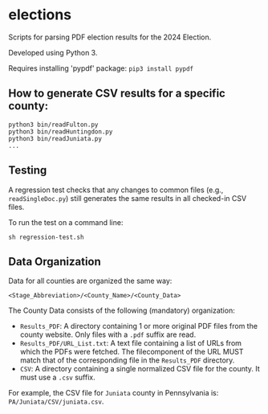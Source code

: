 # elections
Scripts for parsing PDF election results for the 2024 Election.

Developed using Python 3.

Requires installing 'pypdf' package: `pip3 install pypdf`

## How to generate CSV results for a specific county:
```
python3 bin/readFulton.py
python3 bin/readHuntingdon.py
python3 bin/readJuniata.py
...
```

## Testing
A regression test checks that any changes to common files (e.g., `readSingleDoc.py`) still generates the same results in all checked-in CSV files.

To run the test on a command line:

```
sh regression-test.sh
```

## Data Organization

Data for all counties are organized the same way:

```
<Stage_Abbreviation>/<County_Name>/<County_Data>
```

The County Data consists of the following (mandatory) organization:

* `Results_PDF`: A directory containing 1 or more original PDF files from the county website.  Only files with a `.pdf` suffix are read.
* `Results_PDF/URL_List.txt`: A text file containing a list of URLs from which the PDFs were fetched.  The filecomponent of the URL MUST match that of the corresponding file in the `Results_PDF` directory.
* `CSV`: A directory containing a single normalized CSV file for the county.  It must use a `.csv` suffix.

For example, the CSV file for `Juniata` county in Pennsylvania is: `PA/Juniata/CSV/juniata.csv`.